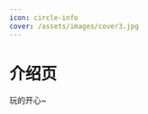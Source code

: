 ```yaml
---
icon: circle-info
cover: /assets/images/cover3.jpg
---
```


# 介绍页

玩的开心~

<!-- @include: @project/README.md -->
